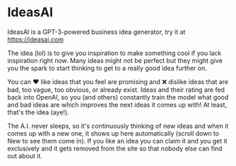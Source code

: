 # IdeasAI

IdeasAI is a GPT-3-powered business idea generator, try it at https://ideasai.com

The idea (lol) is to give you inspiration to make something cool if you lack inspiration right now. Many ideas might not be perfect but they might give you the spark to start thinking to get to a really good idea further on.

You can ❤️ like ideas that you feel are promising and ❌ dislike ideas that are bad, too vague, too obvious, or already exist. Ideas and their rating are fed back into OpenAI, so you (and others) constantly train the model what good and bad ideas are which improves the next ideas it comes up with! At least, that's the idea (aye!).

The A.I. never sleeps, so it's continuously thinking of new ideas and when it comes up with a new one, it shows up here automatically (scroll down to New to see them come in). If you like an idea you can claim it and you get it exclusively and it gets removed from the site so that nobody else can find out about it.
